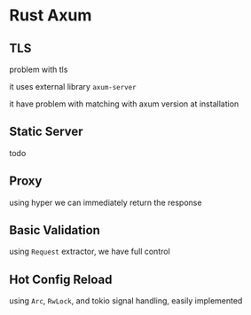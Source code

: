 # Rust Axum

## TLS

problem with tls

it uses external library `axum-server`

it have problem with matching with axum version at installation

## Static Server

todo

## Proxy

using hyper we can immediately return the response

## Basic Validation

using `Request` extractor, we have full control

## Hot Config Reload

using `Arc`, `RwLock`, and tokio signal handling, easily implemented

